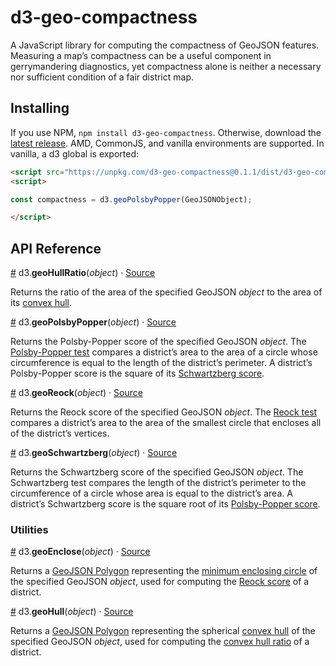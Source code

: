 # d3-geo-compactness
A JavaScript library for computing the compactness of GeoJSON features. Measuring a map’s compactness can be a useful component in gerrymandering diagnostics, yet compactness alone is neither a necessary nor sufficient condition of a fair district map.

## Installing
If you use NPM, `npm install d3-geo-compactness`. Otherwise, download the [latest release](https://github.com/HarryStevens/d3-geo-compactness/blob/main/dist/d3-geo-compactness.zip). AMD, CommonJS, and vanilla environments are supported. In vanilla, a d3 global is exported:

```html
<script src="https://unpkg.com/d3-geo-compactness@0.1.1/dist/d3-geo-compactness.min.js"></script>
<script>

const compactness = d3.geoPolsbyPopper(GeoJSONObject);

</script>
```

## API Reference

<a name="geoHullRatio" href="#geoHullRatio">#</a> d3.<b>geoHullRatio</b>(<i>object</i>) · [Source](https://github.com/harrystevens/d3-geo-compactness/blob/main/src/geoHullRatio.js "Source")

Returns the ratio of the area of the specified GeoJSON <i>object</i> to the area of its [convex hull](https://en.wikipedia.org/wiki/Convex_hull).

<a name="geoPolsbyPopper" href="#geoPolsbyPopper">#</a> d3.<b>geoPolsbyPopper</b>(<i>object</i>) · [Source](https://github.com/harrystevens/d3-geo-compactness/blob/main/src/geoPolsbyPopper.js "Source")

Returns the Polsby-Popper score of the specified GeoJSON <i>object</i>. The [Polsby-Popper test](https://en.wikipedia.org/wiki/Polsby%E2%80%93Popper_test) compares a district’s area to the area of a circle whose circumference is equal to the length of the district’s perimeter. A district’s Polsby-Popper score is the square of its [Schwartzberg score](#geoSchwartzberg).

<a name="geoReock" href="#geoReock">#</a> d3.<b>geoReock</b>(<i>object</i>) · [Source](https://github.com/harrystevens/d3-geo-compactness/blob/main/src/geoReock.js "Source")

Returns the Reock score of the specified GeoJSON <i>object</i>. The [Reock test](https://en.wikipedia.org/wiki/Reock_degree_of_compactness) compares a district’s area to the area of the smallest circle that encloses all of the district’s vertices.

<a name="geoSchwartzberg" href="#geoSchwartzberg">#</a> d3.<b>geoSchwartzberg</b>(<i>object</i>) · [Source](https://github.com/harrystevens/d3-geo-compactness/blob/main/src/geoSchwartzberg.js "Source")

Returns the Schwartzberg score of the specified GeoJSON <i>object</i>. The Schwartzberg test compares the length of the district’s perimeter to the circumference of a circle whose area is equal to the district’s area. A district’s Schwartzberg score is the square root of its [Polsby-Popper score](#geoPolsbyPopper).

### Utilities

<a name="geoEnclose" href="#geoEnclose">#</a> d3.<b>geoEnclose</b>(<i>object</i>) · [Source](https://github.com/harrystevens/d3-geo-compactness/blob/main/src/utils/geoEnclose.js "Source")

Returns a [GeoJSON Polygon](https://datatracker.ietf.org/doc/html/rfc7946#section-3.1.6) representing the [minimum enclosing circle](https://observablehq.com/@fil/bounding-circles) of the specified GeoJSON <i>object</i>, used for computing the [Reock score](#geoReock) of a district.

<a name="geoHull" href="#geoHull">#</a> d3.<b>geoHull</b>(<i>object</i>) · [Source](https://github.com/harrystevens/d3-geo-compactness/blob/main/src/utils/geoHull.js "Source")

Returns a [GeoJSON Polygon](https://datatracker.ietf.org/doc/html/rfc7946#section-3.1.6) representing the spherical [convex hull](https://en.wikipedia.org/wiki/Convex_hull) of the specified GeoJSON <i>object</i>, used for computing the [convex hull ratio](#geoHullRatio) of a district.